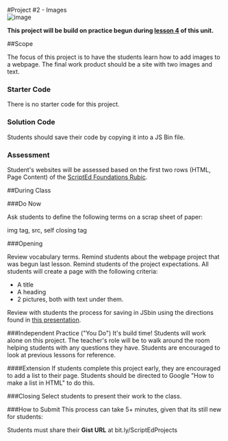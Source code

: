 #Project #2 - Images  
![image](http://i.imgur.com/LnFsXHH.png)

**This project will be build on practice begun during [lesson 4](https://github.com/ScriptEdcurriculum/curriculum2015/tree/master/units/2-HTML1/sessions/4-image) of this unit.**


##Scope

The focus of this project is to have the students learn how to add images to a webpage. The final work product should be a site with two images and text.

### Starter Code

There is no starter code for this project.

### Solution Code

Students should save their code by copying it into a JS Bin file.

### Assessment

Student's websites will be assessed based on the first two rows (HTML, Page Content) of the [ScriptEd Foundations Rubic](https://docs.google.com/spreadsheets/d/1xinwHFPJFaeDlvJt-O_xwQe3GAEwhAEbUtVgnmtwWho/edit?usp=sharing).
 
##During Class

###Do Now

Ask students to define the following terms on a scrap sheet of paper:

img tag, src, self closing tag

###Opening

Review vocabulary terms. Remind students about the webpage project that was begun last lesson.  Remind students of the project expectations. All students will create a page with the following criteria:

* A title
* A heading
* 2 pictures, both with text under them.

Review with students the process for saving in JSbin using the directions found in [this presentation](https://docs.google.com/presentation/d/1uBzV_Ai6KtdSYoNc4izqnihwMvqzSp8sXmX6uF5PNGY/edit?usp=sharing).

###Independent Practice ("You Do")
It's build time! Students will work alone on this project. The teacher's role will be to walk around the room helping students with any questions they have. Students are encouraged to look at previous lessons for reference.

####Extension
If students complete this project early, they are encouraged to add a list to their page. Students should be directed to Google "How to make a list in HTML" to do this.

###Closing
Select students to present their work to the class.


###How to Submit 
This process can take 5+ minutes, given that its still new for students:

Students must share their **Gist URL** at bit.ly/ScriptEdProjects
